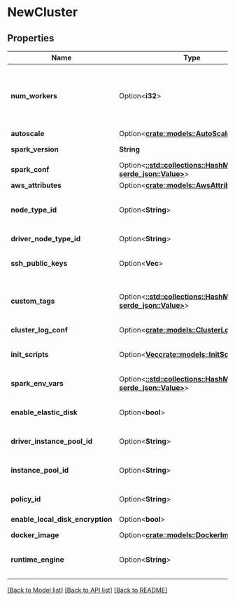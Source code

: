 # NewCluster

## Properties

Name | Type | Description | Notes
------------ | ------------- | ------------- | -------------
**num_workers** | Option<**i32**> | If num_workers, number of worker nodes that this cluster must have. A cluster has one Spark driver and num_workers executors for a total of num_workers + 1 Spark nodes. When reading the properties of a cluster, this field reflects the desired number of workers rather than the actual current number of workers. For example, if a cluster is resized from 5 to 10 workers, this field immediately updates to reflect the target size of 10 workers, whereas the workers listed in `spark_info` gradually increase from 5 to 10 as the new nodes are provisioned. | [optional]
**autoscale** | Option<[**crate::models::AutoScale**](AutoScale.md)> |  | [optional]
**spark_version** | **String** | The Spark version of the cluster. A list of available Spark versions can be retrieved by using the [Runtime versions](https://docs.databricks.com/dev-tools/api/latest/clusters.html#runtime-versions) API call. | 
**spark_conf** | Option<[**::std::collections::HashMap<String, serde_json::Value>**](serde_json::Value.md)> | An arbitrary object where the object key is a configuration propery name and the value is a configuration property value. | [optional]
**aws_attributes** | Option<[**crate::models::AwsAttributes**](AwsAttributes.md)> |  | [optional]
**node_type_id** | Option<**String**> | This field encodes, through a single value, the resources available to each of the Spark nodes in this cluster. For example, the Spark nodes can be provisioned and optimized for memory or compute intensive workloads A list of available node types can be retrieved by using the [List node types](https://docs.databricks.com/dev-tools/api/latest/clusters.html#list-node-types) API call. | [optional]
**driver_node_type_id** | Option<**String**> | The node type of the Spark driver. This field is optional; if unset, the driver node type is set as the same value as `node_type_id` defined above. | [optional]
**ssh_public_keys** | Option<**Vec<String>**> | SSH public key contents that are added to each Spark node in this cluster. The corresponding private keys can be used to login with the user name `ubuntu` on port `2200`. Up to 10 keys can be specified. | [optional]
**custom_tags** | Option<[**::std::collections::HashMap<String, serde_json::Value>**](serde_json::Value.md)> | An object with key value pairs. The key length must be between 1 and 127 UTF-8 characters, inclusive. The value length must be less than or equal to 255 UTF-8 characters. For a list of all restrictions, see AWS Tag Restrictions: <https://docs.aws.amazon.com/AWSEC2/latest/UserGuide/Using_Tags.html#tag-restrictions> | [optional]
**cluster_log_conf** | Option<[**crate::models::ClusterLogConf**](ClusterLogConf.md)> |  | [optional]
**init_scripts** | Option<[**Vec<crate::models::InitScriptInfo>**](InitScriptInfo.md)> | The configuration for storing init scripts. Any number of scripts can be specified. The scripts are executed sequentially in the order provided. If `cluster_log_conf` is specified, init script logs are sent to `<destination>/<cluster-id>/init_scripts`. | [optional]
**spark_env_vars** | Option<[**::std::collections::HashMap<String, serde_json::Value>**](serde_json::Value.md)> | An arbitrary object where the object key is an environment variable name and the value is an environment variable value. | [optional]
**enable_elastic_disk** | Option<**bool**> | Autoscaling Local Storage: when enabled, this cluster dynamically acquires additional disk space when its Spark workers are running low on disk space. This feature requires specific AWS permissions to function correctly - refer to [Autoscaling local storage](https://docs.databricks.com/clusters/configure.html#autoscaling-local-storage) for details. | [optional]
**driver_instance_pool_id** | Option<**String**> | The optional ID of the instance pool to use for the driver node. You must also specify `instance_pool_id`. Refer to [Instance Pools API](https://docs.databricks.com/dev-tools/api/latest/instance-pools.html) for details. | [optional]
**instance_pool_id** | Option<**String**> | The optional ID of the instance pool to use for cluster nodes. If `driver_instance_pool_id` is present, `instance_pool_id` is used for worker nodes only. Otherwise, it is used for both the driver node and worker nodes. Refer to [Instance Pools API](https://docs.databricks.com/dev-tools/api/latest/instance-pools.html) for details. | [optional]
**policy_id** | Option<**String**> | A [cluster policy](https://docs.databricks.com/dev-tools/api/latest/policies.html) ID. Either `node_type_id` or `instance_pool_id` must be specified in the cluster policy if they are not specified in this job cluster object. | [optional]
**enable_local_disk_encryption** | Option<**bool**> | Determines whether encryption of disks locally attached to the cluster is enabled. | [optional]
**docker_image** | Option<[**crate::models::DockerImage**](DockerImage.md)> |  | [optional]
**runtime_engine** | Option<**String**> | The type of runtime engine to use. If not specified, the runtime engine type is inferred based on the `spark_version` value. Allowed values include:  * `PHOTON`: Use the Photon runtime engine type. * `STANDARD`: Use the standard runtime engine type.  This field is optional. | [optional]

[[Back to Model list]](../README.md#documentation-for-models) [[Back to API list]](../README.md#documentation-for-api-endpoints) [[Back to README]](../README.md)


